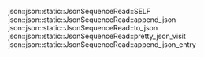 json::json::static::JsonSequenceRead::SELF
json::json::static::JsonSequenceRead::append_json
json::json::static::JsonSequenceRead::to_json
json::json::static::JsonSequenceRead::pretty_json_visit
json::json::static::JsonSequenceRead::append_json_entry